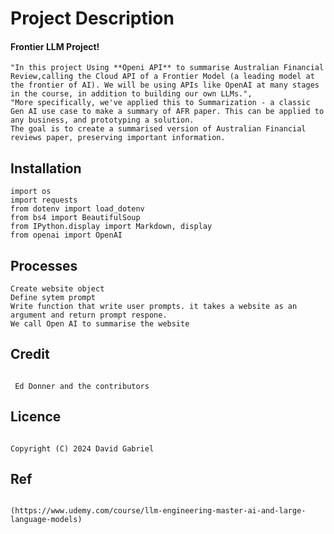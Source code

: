 # Project Description

####  Frontier LLM Project!
    "In this project Using **Openi API** to summarise Australian Financial Review,calling the Cloud API of a Frontier Model (a leading model at the frontier of AI). We will be using APIs like OpenAI at many stages in the course, in addition to building our own LLMs.",
    "More specifically, we've applied this to Summarization - a classic Gen AI use case to make a summary of AFR paper. This can be applied to any business, and prototyping a solution.
    The goal is to create a summarised version of Australian Financial reviews paper, preserving important information.


## Installation
```
import os
import requests
from dotenv import load_dotenv
from bs4 import BeautifulSoup
from IPython.display import Markdown, display
from openai import OpenAI
```
## Processes
```
Create website object
Define sytem prompt
Write function that write user prompts. it takes a website as an argument and return prompt respone.
We call Open AI to summarise the website

```

## Credit 
```

 Ed Donner and the contributors

```

## Licence 
```

Copyright (C) 2024 David Gabriel

```

## Ref 
```

(https://www.udemy.com/course/llm-engineering-master-ai-and-large-language-models)

```
